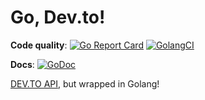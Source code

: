 # Go, Dev.to!
**Code quality**: 
[![Go Report Card](https://goreportcard.com/badge/github.com/hugmouse/godevto)](https://goreportcard.com/report/github.com/hugmouse/godevto)
[![GolangCI](https://golangci.com/badges/github.com/golangci/golangci-web.svg)](https://golangci.com/r/github.com/hugmouse/godevto)

**Docs**: 
[![GoDoc](https://godoc.org/github.com/hugmouse/godevto?status.svg)](https://godoc.org/github.com/hugmouse/godevto)

[DEV.TO API](docs.dev.to), but wrapped in Golang!
